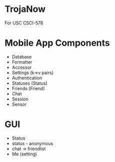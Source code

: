 # TrojaNow #

For USC CSCI-578

# Mobile App Components #

- Database
- Formatter
- Accessor
- Settings (k->v pairs)
- Authentication
- Statuses (Status)
- Friends (Friend)
- Chat
- Session
- Sensor

# GUI #

- Status
- status - anonymous
- chat -> friendlist
- Me (setting)